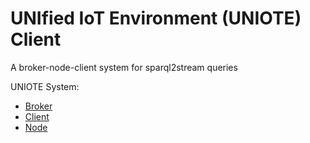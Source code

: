 # UNIfied IoT Environment (UNIOTE) Client

A broker-node-client system for sparql2stream queries

UNIOTE System:
* [Broker](https://github.com/eugenesiow/uniote-broker)
* [Client](https://github.com/eugenesiow/uniote-client)
* [Node](https://github.com/eugenesiow/uniote-node)
